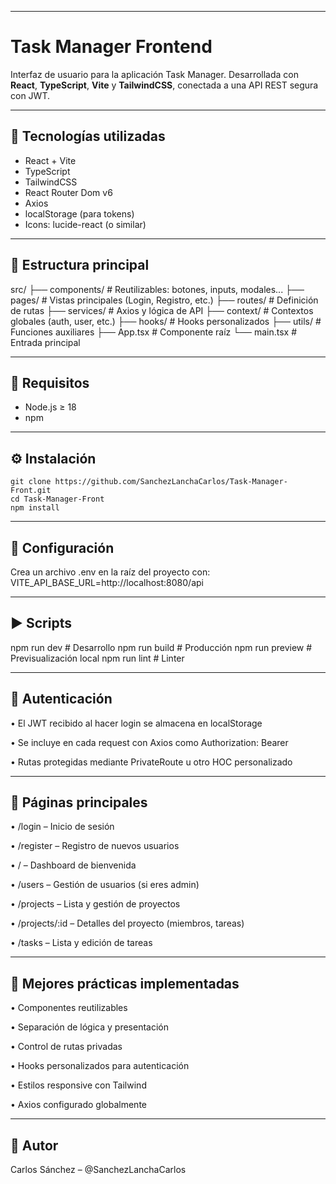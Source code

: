 
---
# Task Manager Frontend

Interfaz de usuario para la aplicación Task Manager. Desarrollada con **React**, **TypeScript**, **Vite** y **TailwindCSS**, conectada a una API REST segura con JWT.

---

## 🚀 Tecnologías utilizadas

- React + Vite
- TypeScript
- TailwindCSS
- React Router Dom v6
- Axios
- localStorage (para tokens)
- Icons: lucide-react (o similar)

---

## 📁 Estructura principal

src/
├── components/ # Reutilizables: botones, inputs, modales...
├── pages/ # Vistas principales (Login, Registro, etc.)
├── routes/ # Definición de rutas
├── services/ # Axios y lógica de API
├── context/ # Contextos globales (auth, user, etc.)
├── hooks/ # Hooks personalizados
├── utils/ # Funciones auxiliares
├── App.tsx # Componente raíz
└── main.tsx # Entrada principal

---

## 🧪 Requisitos

- Node.js ≥ 18
- npm 

---

## ⚙️ Instalación

    git clone https://github.com/SanchezLanchaCarlos/Task-Manager-Front.git
    cd Task-Manager-Front
    npm install

---

## 🧬 Configuración
Crea un archivo .env en la raíz del proyecto con:
VITE_API_BASE_URL=http://localhost:8080/api

---

## ▶️ Scripts
npm run dev       # Desarrollo
npm run build     # Producción
npm run preview   # Previsualización local
npm run lint      # Linter

---

## 🔐 Autenticación

• El JWT recibido al hacer login se almacena en localStorage

• Se incluye en cada request con Axios como Authorization: Bearer <token>

• Rutas protegidas mediante PrivateRoute u otro HOC personalizado

---

## 🧭 Páginas principales

• /login – Inicio de sesión

• /register – Registro de nuevos usuarios

• / – Dashboard de bienvenida

• /users – Gestión de usuarios (si eres admin)

• /projects – Lista y gestión de proyectos

• /projects/:id – Detalles del proyecto (miembros, tareas)

• /tasks – Lista y edición de tareas

---

## 🧰 Mejores prácticas implementadas

• Componentes reutilizables

• Separación de lógica y presentación

• Control de rutas privadas

• Hooks personalizados para autenticación

• Estilos responsive con Tailwind

• Axios configurado globalmente

---

## 🧑 Autor

Carlos Sánchez – @SanchezLanchaCarlos
